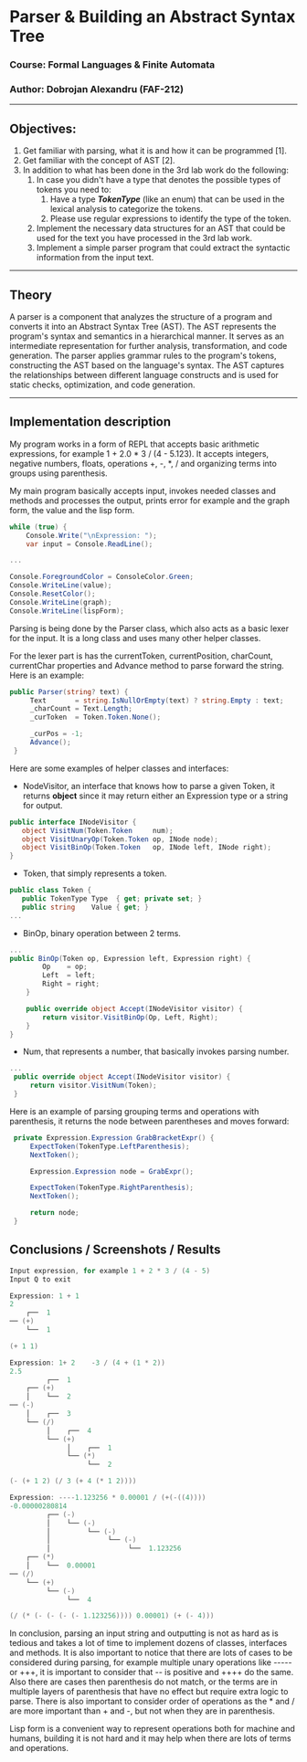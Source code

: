 # Parser & Building an Abstract Syntax Tree

### Course: Formal Languages & Finite Automata

### Author: Dobrojan Alexandru (FAF-212)

----
## Objectives:

1. Get familiar with parsing, what it is and how it can be programmed [1].
2. Get familiar with the concept of AST [2].
3. In addition to what has been done in the 3rd lab work do the following:
   1. In case you didn't have a type that denotes the possible types of tokens you need to:
      1. Have a type __*TokenType*__ (like an enum) that can be used in the lexical analysis to categorize the tokens.
      2. Please use regular expressions to identify the type of the token.
   2. Implement the necessary data structures for an AST that could be used for the text you have processed in the 3rd lab work.
   3. Implement a simple parser program that could extract the syntactic information from the input text.
   
---
## Theory

A parser is a component that analyzes the structure of a program and converts
it into an Abstract Syntax Tree (AST). The AST represents the program's syntax
and semantics in a hierarchical manner. It serves as an intermediate representation
for further analysis, transformation, and code generation. The parser applies grammar
rules to the program's tokens, constructing the AST based on the language's syntax.
The AST captures the relationships between different language constructs and is used
for static checks, optimization, and code generation.

---
## Implementation description

My program works in a form of REPL that accepts basic arithmetic expressions, 
for example 1 + 2.0 * 3 / (4 - 5.123). It accepts integers, negative numbers, floats,
operations +, -, *, / and organizing terms into groups using parenthesis.

My main program basically accepts input, invokes needed classes and methods and processes the
output, prints error for example and the graph form, the value and the lisp form.
```csharp
while (true) {
	Console.Write("\nExpression: ");
	var input = Console.ReadLine();

...

Console.ForegroundColor = ConsoleColor.Green;
Console.WriteLine(value);
Console.ResetColor();
Console.WriteLine(graph);
Console.WriteLine(lispForm);
```

Parsing is being done by the Parser class, which also acts as a basic lexer for
the input. It is a long class and uses many other helper classes.

For the lexer part is has the currentToken, currentPosition, charCount, currentChar properties
and Advance method to parse forward the string. Here is an example:
```csharp
public Parser(string? text) {
     Text       = string.IsNullOrEmpty(text) ? string.Empty : text;
     _charCount = Text.Length;
     _curToken  = Token.Token.None();

     _curPos = -1;
     Advance();
 }
```

Here are some examples of helper classes and interfaces:
- NodeVisitor, an interface that knows how to parse a given Token, it returns **object**
since it may return either an Expression type or a string for output.
```csharp
public interface INodeVisitor {
   object VisitNum(Token.Token     num);
   object VisitUnaryOp(Token.Token op, INode node);
   object VisitBinOp(Token.Token   op, INode left, INode right);
}
```
- Token, that simply represents a token.
```csharp
public class Token {
   public TokenType Type  { get; private set; }
   public string    Value { get; }
...
```
- BinOp, binary operation between 2 terms.
```csharp
...
public BinOp(Token op, Expression left, Expression right) {
		Op    = op;
		Left  = left;
		Right = right;
	}

	public override object Accept(INodeVisitor visitor) {
		return visitor.VisitBinOp(Op, Left, Right);
	}
}
```
- Num, that represents a number, that basically invokes parsing number.
```csharp
...
 public override object Accept(INodeVisitor visitor) {
     return visitor.VisitNum(Token);
 }
```


Here is an example of parsing grouping terms and operations with parenthesis,
it returns the node between parentheses and moves forward:
```csharp
 private Expression.Expression GrabBracketExpr() {
     ExpectToken(TokenType.LeftParenthesis);
     NextToken();

     Expression.Expression node = GrabExpr();

     ExpectToken(TokenType.RightParenthesis);
     NextToken();

     return node;
 }
```

## Conclusions / Screenshots / Results
```csharp
Input expression, for example 1 + 2 * 3 / (4 - 5)
Input Q to exit

Expression: 1 + 1
2
    ┌──  1
── (+)
    └──  1

(+ 1 1)
```

```csharp
Expression: 1+ 2    -3 / (4 + (1 * 2))
2.5
         ┌──  1
    ┌── (+)
    │    └──  2
── (-)
    │    ┌──  3
    └── (/)
         │    ┌──  4
         └── (+)
              │    ┌──  1
              └── (*)
                   └──  2

(- (+ 1 2) (/ 3 (+ 4 (* 1 2))))
```
```csharp
Expression: ----1.123256 * 0.00001 / (+(-((4))))
-0.00000280814
         ┌── (-)
         │    └── (-)
         │         └── (-)
         │              └── (-)
         │                   └──  1.123256
    ┌── (*)
    │    └──  0.00001
── (/)
    └── (+)
         └── (-)
              └──  4

(/ (* (- (- (- (- 1.123256)))) 0.00001) (+ (- 4)))
```

In conclusion, parsing an input string and outputting is not as hard as is 
tedious and takes a lot of time to implement dozens of classes, interfaces and methods.
It is also important to notice that there are lots of cases to be considered during parsing,
for example multiple unary operations like ----- or +++, it is important to consider that
-- is positive and ++++ do the same. Also there are cases then parenthesis do not match,
or the terms are in multiple layers of parenthesis that have no effect but require extra logic
to parse. There is also important to consider order of operations as the * and / are more important
than + and -, but not when they are in parenthesis.

Lisp form is a convenient way to represent operations both for machine and humans,
building it is not hard and it may help when there are lots of terms and operations.
